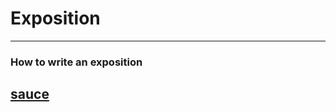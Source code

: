 # Exposition
---

### How to write an exposition
[sauce](https://www.youtube.com/watch?v=GXJamSJDklQ&t=29s&ab_channel=TylerMowery)
- 